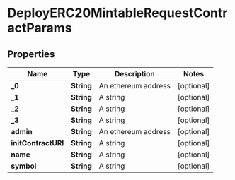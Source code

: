 

# DeployERC20MintableRequestContractParams


## Properties

| Name | Type | Description | Notes |
|------------ | ------------- | ------------- | -------------|
|**_0** | **String** | An ethereum address |  [optional] |
|**_1** | **String** | A string |  [optional] |
|**_2** | **String** | A string |  [optional] |
|**_3** | **String** | A string |  [optional] |
|**admin** | **String** | An ethereum address |  [optional] |
|**initContractURI** | **String** | A string |  [optional] |
|**name** | **String** | A string |  [optional] |
|**symbol** | **String** | A string |  [optional] |



